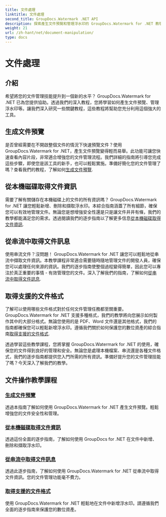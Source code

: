 ```yaml
---
title: 文件處理
linktitle: 文件處理
second_title: GroupDocs.Watermark .NET API
description: 探索產生文件預覽和管理浮水印的 GroupDocs.Watermark for .NET 教學。加強文件安全和管理。
weight: 21
url: /zh-hant/net/document-manipulation/
type: docs
---
```

# 文件處理

## 介紹

希望將您的文件管理技能提升到一個新的水平？ GroupDocs.Watermark for .NET 已為您提供協助。透過我們的深入教程，您將學習如何產生文件預覽、管理浮水印等。讓我們深入研究一些關鍵教程，這些教程將幫助您充分利用這個強大的工具。


## 生成文件預覽
是否曾經需要在不開啟整個文件的情況下快速預覽文件？使用 GroupDocs.Watermark for .NET，產生文件預覽變得輕而易舉。此功能可讓您快速查看內容片段，非常適合增強您的文件管理流程。我們詳細的指南將引導您完成這些步驟，即使您是該工具的新手，也可以輕鬆實施。準備好簡化您的文件管理了嗎？查看我們的教程，了解如何[生成文件預覽](./generate-document-preview/).

## 從本機磁碟取得文件資訊
需要了解有關儲存在本機磁碟上的文件的所有資訊嗎？ GroupDocs.Watermark for .NET 讓您輕鬆新增、刪除和擷取浮水印。本綜合指南涵蓋了所有細節，確保您可以有效地管理文件。無論您是想增強安全性還是只是讓文件井井有條，我們的教學都能滿足您的需求。透過閱讀我們的逐步指南以了解更多信息[從本機磁碟取得文件資訊](./get-document-info-local-disk/).

## 從串流中取得文件訊息
使用串流文件？沒問題！ GroupDocs.Watermark for .NET 讓您可以輕鬆地從串流中擷取文件資訊。本教學課程非常適合需要隨時隨地管理文件的開發人員，確保您可以處理任何來源的資訊。我們的逐步指南使整個過程變得簡單，因此您可以專注於真正重要的事情 - 有效管理您的文件。深入了解我們的指南，了解如何[從串流中取得文件訊息](./get-document-info-stream/).

## 取得支援的文件格式
了解可以使用哪些文件格式對於任何文件管理任務都至關重要。 GroupDocs.Watermark for .NET 支援多種格式，我們的教學將向您展示如何製作其中的大部分格式。無論您使用的是 PDF、Word 文件還是其他格式，我們的指南都確保您可以輕鬆新增浮水印。遵循我們關於如何保護您的數位資產的綜合指南[取得支援的文件格式](./get-supported-file-formats/).

透過學習這些教學課程，您將掌握 GroupDocs.Watermark for .NET 的使用，確保您的文件得到良好的管理和安全。無論您是處理本機檔案、串流還是各種文件格式，我們的逐步指南都提供您入門所需的所有資訊。準備好提升您的文件管理技能了嗎？今天深入了解我們的教學。
## 文件操作教學課程
### [生成文件預覽](./generate-document-preview/)
透過本指南了解如何使用 GroupDocs.Watermark for .NET 產生文件預覽。輕鬆增強您的文件安全性和管理。
### [從本機磁碟取得文件資訊](./get-document-info-local-disk/)
透過這份全面的逐步指南，了解如何使用 GroupDocs for .NET 在文件中新增、刪除和擷取浮水印。
### [從串流中取得文件訊息](./get-document-info-stream/)
透過此逐步指南，了解如何使用 GroupDocs.Watermark for .NET 從串流中取得文件資訊。您的文件管理功能毫不費力。
### [取得支援的文件格式](./get-supported-file-formats/)
使用 GroupDocs.Watermark for .NET 輕鬆地在文件中新增浮水印。請遵循我們全面的逐步指南來保護您的數位資產。